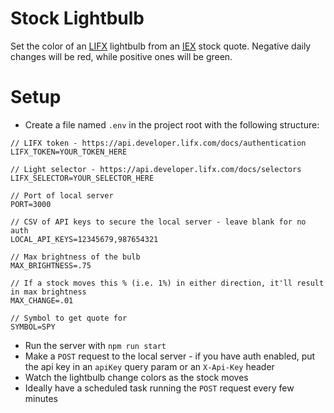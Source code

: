 # Stock Lightbulb

Set the color of an [LIFX](https://api.developer.lifx.com/) lightbulb from an [IEX](https://iextrading.com/developer/) stock quote. Negative daily changes will be red, while positive ones will be green.

# Setup

* Create a file named `.env` in the project root with the following structure:

```
// LIFX token - https://api.developer.lifx.com/docs/authentication
LIFX_TOKEN=YOUR_TOKEN_HERE

// Light selector - https://api.developer.lifx.com/docs/selectors
LIFX_SELECTOR=YOUR_SELECTOR_HERE

// Port of local server
PORT=3000

// CSV of API keys to secure the local server - leave blank for no auth
LOCAL_API_KEYS=12345679,987654321

// Max brightness of the bulb
MAX_BRIGHTNESS=.75

// If a stock moves this % (i.e. 1%) in either direction, it'll result in max brightness
MAX_CHANGE=.01

// Symbol to get quote for
SYMBOL=SPY
```

* Run the server with `npm run start`
* Make a `POST` request to the local server - if you have auth enabled, put the api key in an `apiKey` query param or an `X-Api-Key` header
* Watch the lightbulb change colors as the stock moves
* Ideally have a scheduled task running the `POST` request every few minutes